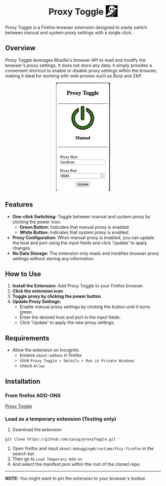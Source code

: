 <h1 align="center">
   Proxy Toggle
<sub>
<img src="https://github.com/ipuig/proxyToggle/blob/master/assets/icons/base.png" height="38" width="38">
</sub>
</h1>

Proxy Toggle is a Firefox browser extension designed to easily switch between manual and system proxy settings with a single click.

## Overview

Proxy Toggle leverages Mozilla's browser API to read and modify the browser's proxy settings. It does not store any data; it simply provides a convenient shortcut to enable or disable proxy settings within the browser, making it ideal for working with web proxies such as Burp and ZAP.


<p align="center">
  <img src="https://github.com/ipuig/proxyToggle/blob/master/assets/img/example.png" alt="view" style="height: 25em">
</p>

## Features

- **One-click Switching:** Toggle between manual and system proxy by clicking the power icon.
  - **Green Button:** Indicates that manual proxy is enabled.
  - **White Button:** Indicates that system proxy is enabled.
- **Proxy Configuration:** When manual proxy is enabled, you can update the host and port using the input fields and click 'Update' to apply changes.
- **No Data Storage:** The extension only reads and modifies browser proxy settings without storing any information.

## How to Use

1. **Install the Extension:** Add Proxy Toggle to your Firefox browser.
2. **Click the extension icon**
3. **Toggle proxy by clicking the power button**
4. **Update Proxy Settings:**
   - Enable manual proxy settings by clicking the button until it turns green.
   - Enter the desired host and port in the input fields.
   - Click 'Update' to apply the new proxy settings.
     
## Requirements
- Allow the extension on Incognito
   - browse `about:addons` in firefox
   - click `Proxy Toggle > Details > Run in Private Windows`
   - check `Allow`
  
## Installation

### From firefox ADD-ONS
[Proxy Toggle](https://addons.mozilla.org/en-US/firefox/addon/one-button-proxy-toggle/)

### Load as a temporary extension (Testing only)

1. Download the extension
```
git clone https://github.com/ipuig/proxyToggle.git
```

2. Open firefox and input `about:debugging#/runtime/this-firefox` in the search bar.
3. Then go to `Load Temporary Add-on`
4. And select the manifest.json within the root of the cloned repo.

---
**NOTE:** You might want to pin the extension to your browser's toolbar. 

